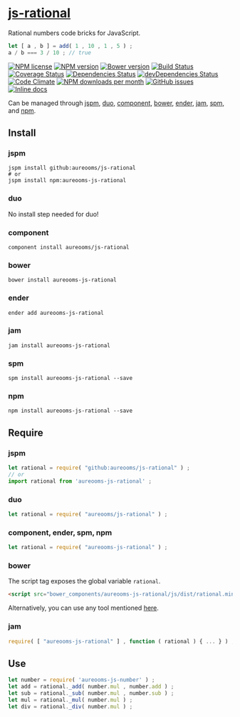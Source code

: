 [js-rational](http://aureooms.github.io/js-rational)
==

Rational numbers code bricks for JavaScript.

```js
let [ a , b ] = add( 1 , 10 , 1 , 5 ) ;
a / b === 3 / 10 ; // true
```

[![NPM license](http://img.shields.io/npm/l/aureooms-js-rational.svg?style=flat)](https://raw.githubusercontent.com/aureooms/js-rational/master/LICENSE)
[![NPM version](http://img.shields.io/npm/v/aureooms-js-rational.svg?style=flat)](https://www.npmjs.org/package/aureooms-js-rational)
[![Bower version](http://img.shields.io/bower/v/aureooms-js-rational.svg?style=flat)](http://bower.io/search/?q=aureooms-js-rational)
[![Build Status](http://img.shields.io/travis/aureooms/js-rational.svg?style=flat)](https://travis-ci.org/aureooms/js-rational)
[![Coverage Status](http://img.shields.io/coveralls/aureooms/js-rational.svg?style=flat)](https://coveralls.io/r/aureooms/js-rational)
[![Dependencies Status](http://img.shields.io/david/aureooms/js-rational.svg?style=flat)](https://david-dm.org/aureooms/js-rational#info=dependencies)
[![devDependencies Status](http://img.shields.io/david/dev/aureooms/js-rational.svg?style=flat)](https://david-dm.org/aureooms/js-rational#info=devDependencies)
[![Code Climate](http://img.shields.io/codeclimate/github/aureooms/js-rational.svg?style=flat)](https://codeclimate.com/github/aureooms/js-rational)
[![NPM downloads per month](http://img.shields.io/npm/dm/aureooms-js-rational.svg?style=flat)](https://www.npmjs.org/package/aureooms-js-rational)
[![GitHub issues](http://img.shields.io/github/issues/aureooms/js-rational.svg?style=flat)](https://github.com/aureooms/js-rational/issues)
[![Inline docs](http://inch-ci.org/github/aureooms/js-rational.svg?branch=master&style=shields)](http://inch-ci.org/github/aureooms/js-rational)

Can be managed through [jspm](https://github.com/jspm/jspm-cli),
[duo](https://github.com/duojs/duo),
[component](https://github.com/componentjs/component),
[bower](https://github.com/bower/bower),
[ender](https://github.com/ender-js/Ender),
[jam](https://github.com/caolan/jam),
[spm](https://github.com/spmjs/spm),
and [npm](https://github.com/npm/npm).

## Install

### jspm
```terminal
jspm install github:aureooms/js-rational
# or
jspm install npm:aureooms-js-rational
```
### duo
No install step needed for duo!

### component
```terminal
component install aureooms/js-rational
```

### bower
```terminal
bower install aureooms-js-rational
```

### ender
```terminal
ender add aureooms-js-rational
```

### jam
```terminal
jam install aureooms-js-rational
```

### spm
```terminal
spm install aureooms-js-rational --save
```

### npm
```terminal
npm install aureooms-js-rational --save
```

## Require
### jspm
```js
let rational = require( "github:aureooms/js-rational" ) ;
// or
import rational from 'aureooms-js-rational' ;
```
### duo
```js
let rational = require( "aureooms/js-rational" ) ;
```

### component, ender, spm, npm
```js
let rational = require( "aureooms-js-rational" ) ;
```

### bower
The script tag exposes the global variable `rational`.
```html
<script src="bower_components/aureooms-js-rational/js/dist/rational.min.js"></script>
```
Alternatively, you can use any tool mentioned [here](http://bower.io/docs/tools/).

### jam
```js
require( [ "aureooms-js-rational" ] , function ( rational ) { ... } ) ;
```

## Use

```js
let number = require( 'aureooms-js-number' ) ;
let add = rational._add( number.mul , number.add ) ;
let sub = rational._sub( number.mul , number.sub ) ;
let mul = rational._mul( number.mul ) ;
let div = rational._div( number.mul ) ;
```
